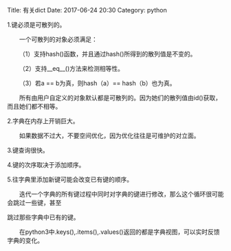 Title: 有关dict
Date: 2017-06-24 20:30
Category: python

1.键必须是可散列的。

&emsp;&emsp;一个可散列的对象必须满足：

&emsp;&emsp;（1）支持hash()函数，并且通过hash()所得到的散列值是不变的。

&emsp;&emsp;（2）支持__eq__()方法来检测相等性。

&emsp;&emsp;（3）若a == b为真，则hash（a）== hash（b）也为真。

&emsp;&emsp;所有由用户自定义的对象默认都是可散列的。因为她们的散列值由id()获取，而且她们都不相等。

2.字典在内存上开销巨大。

&emsp;&emsp;如果数据不过大，不要空间优化，因为优化往往是可维护的对立面。

3.键查询很快。

4.键的次序取决于添加顺序。

5.往字典里添加新键可能会改变已有键的顺序。

&emsp;&emsp;迭代一个字典的所有键过程中同时对字典的键进行修改，那么这个循环很可能会跳过一些键，甚至

跳过那些字典中已有的键。

&emsp;&emsp;在python3中.keys(),.items(),.values()返回的都是字典视图，可以实时反馈字典的变化。


